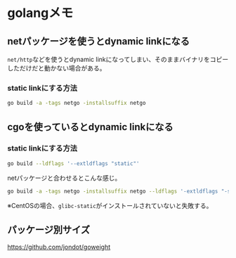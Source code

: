 # golangメモ

## netパッケージを使うとdynamic linkになる

`net/http`などを使うとdynamic linkになってしまい、そのままバイナリをコピーしただけだと動かない場合がある。

### static linkにする方法

```sh
go build -a -tags netgo -installsuffix netgo
```

## cgoを使っているとdynamic linkになる

### static linkにする方法

```sh
go build --ldflags '--extldflags "static"'
```

netパッケージと合わせるとこんな感じ。

```sh
go build -a -tags netgo -installsuffix netgo --ldflags '-extldflags "-static"'
```

※CentOSの場合、`glibc-static`がインストールされていないと失敗する。

## パッケージ別サイズ

https://github.com/jondot/goweight

